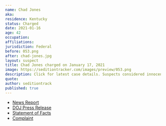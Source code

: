 ```yaml
---
name: Chad Jones
aka:
residence: Kentucky
status: Charged
date: 2021-01-16
age: 42
occupation:
affiliations:
jurisdiction: Federal
before: 053.png
after: chad-jones.jpg
layout: suspect
title: Chad Jones charged on January 17, 2021
image: https://seditiontracker.com/images/preview/053.png
description: Click for latest case details. Suspects considered innocent until proven guilty.
quote:
author: seditiontrack
published: true
---
```


- [News Report](https://www.washingtonpost.com/local/legal-issues/chad-barrett-jones-arrest-ashley-babbitt/2021/01/17/c88eaa38-58e9-11eb-8bcf-3877871c819d_story)
- [DOJ Press Release](https://www.justice.gov/usao-dc/pr/kentucky-man-arrested-and-charged-federal-court-actions-us-capitol)
- [Statement of Facts](https://www.justice.gov/usao-dc/press-release/file/1355966/download)
- [Complaint](https://www.justice.gov/usao-dc/press-release/file/1355971/download)
